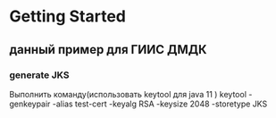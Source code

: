 # Getting Started
## данный пример для ГИИС ДМДК


### generate JKS
Выполнить команду(использовать keytool для java 11 )
keytool -genkeypair -alias test-cert -keyalg RSA -keysize 2048 -storetype JKS 





